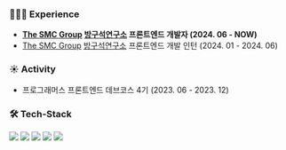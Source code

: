 ### 🧑🏻‍💻 Experience
- **[The SMC Group](https://thesmc.co.kr) [방구석연구소](https://www.banggooso.com) 프론트엔드 개발자 (2024. 06 - NOW)**
- [The SMC Group](https://thesmc.co.kr) [방구석연구소](https://www.banggooso.com) 프론트엔드 개발 인턴 (2024. 01 - 2024. 06)

### ☀️ Activity
- 프로그래머스 프론트엔드 데브코스 4기 (2023. 06 - 2023. 12)

### 🛠 Tech-Stack
<img src="https://img.shields.io/badge/JavaScript-F7DF1E?style=flat-badge&logo=JavaScript&logoColor=white"/></a>
<img src="https://img.shields.io/badge/HTML5-E34F26?style=flat-badge&logo=HTML5&logoColor=white"/></a>
<img src="https://img.shields.io/badge/CSS3-1572B6?style=flat-badge&logo=CSS3&logoColor=white"/></a>
<img src="https://img.shields.io/badge/React-61DAFB?style=flat-badge&logo=React&logoColor=white"/></a>
<img src="https://img.shields.io/badge/PHP-777BB4?style=flat-badge&logo=PHP&logoColor=white"/></a>
